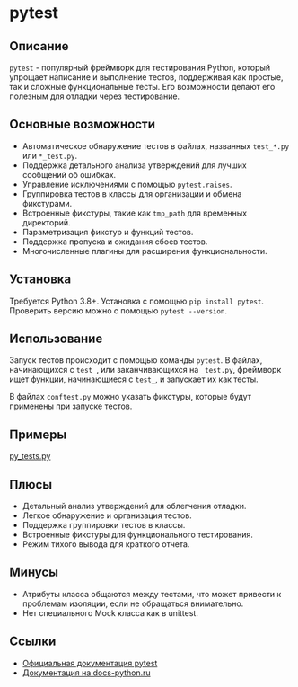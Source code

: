 # pytest

## Описание
`pytest` - популярный фреймворк для тестирования Python, который упрощает написание и выполнение тестов, поддерживая как простые, так и сложные функциональные тесты. Его возможности делают его полезным для отладки через тестирование.

## Основные возможности
- Автоматическое обнаружение тестов в файлах, названных `test_*.py` или `*_test.py`.
- Поддержка детального анализа утверждений для лучших сообщений об ошибках.
- Управление исключениями с помощью `pytest.raises`.
- Группировка тестов в классы для организации и обмена фикстурами.
- Встроенные фикстуры, такие как `tmp_path` для временных директорий.
- Параметризация фикстур и функций тестов.
- Поддержка пропуска и ожидания сбоев тестов.
- Многочисленные плагины для расширения функциональности.

## Установка
Требуется Python 3.8+. Установка с помощью `pip install pytest`. Проверить версию можно с помощью `pytest --version`.

## Использование
Запуск тестов происходит с помощью команды `pytest`. В файлах, начинающихся с `test_`, или заканчивающихся на `_test.py`, фреймворк ищет функции, начинающиеся с `test_`, и запускает их как тесты. 

В файлах `conftest.py` можно указать фикстуры, которые будут применены при запуске тестов.

## Примеры
[py_tests.py](../examples/pytests.py)

## Плюсы
- Детальный анализ утверждений для облегчения отладки.
- Легкое обнаружение и организация тестов.
- Поддержка группировки тестов в классы.
- Встроенные фикстуры для функционального тестирования.
- Режим тихого вывода для краткого отчета.

## Минусы
- Атрибуты класса общаются между тестами, что может привести к проблемам изоляции, если не обращаться внимательно.
- Нет специального Mock класса как в unittest.

## Ссылки
- [Официальная документация pytest](https://docs.pytest.org/en/stable/)
- [Документация на docs-python.ru](https://docs-python.ru/packages/frejmvork-pytest/)
